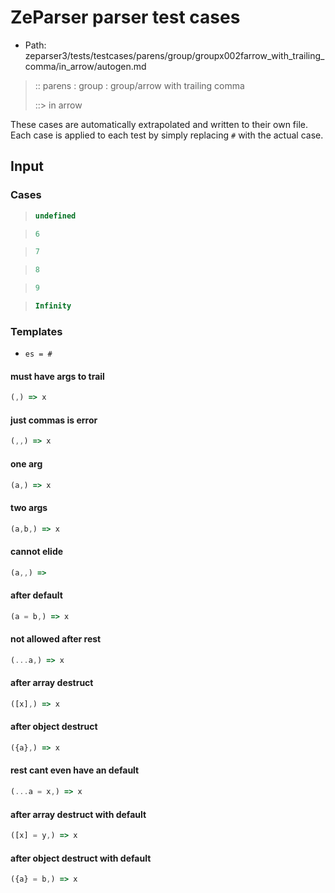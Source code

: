 # ZeParser parser test cases

- Path: zeparser3/tests/testcases/parens/group/groupx002farrow_with_trailing_comma/in_arrow/autogen.md

> :: parens : group : group/arrow with trailing comma
>
> ::> in arrow

These cases are automatically extrapolated and written to their own file.
Each case is applied to each test by simply replacing `#` with the actual case.

## Input

### Cases

> `````js
> undefined
> `````

> `````js
> 6
> `````

> `````js
> 7
> `````

> `````js
> 8
> `````

> `````js
> 9
> `````

> `````js
> Infinity
> `````

### Templates

- `es = #`

#### must have args to trail

`````js
(,) => x
`````

#### just commas is error

`````js
(,,) => x
`````

#### one arg

`````js
(a,) => x
`````

#### two args

`````js
(a,b,) => x
`````

#### cannot elide

`````js
(a,,) =>
`````

#### after default

`````js
(a = b,) => x
`````

#### not allowed after rest

`````js
(...a,) => x
`````

#### after array destruct

`````js
([x],) => x
`````

#### after object destruct

`````js
({a},) => x
`````

#### rest cant even have an default

`````js
(...a = x,) => x
`````

#### after array destruct with default

`````js
([x] = y,) => x
`````

#### after object destruct with default

`````js
({a} = b,) => x
`````
